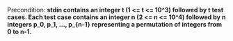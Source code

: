 Precondition: **stdin contains an integer t (1 <= t <= 10^3) followed by t test cases. Each test case contains an integer n (2 <= n <= 10^4) followed by n integers p_0, p_1, ..., p_{n-1} representing a permutation of integers from 0 to n-1.**